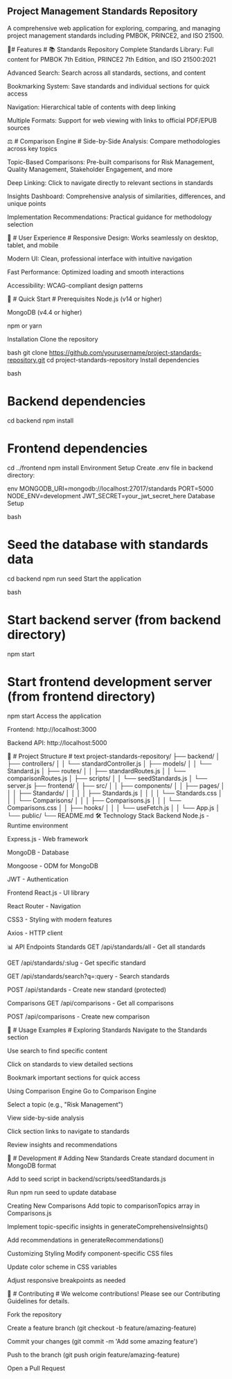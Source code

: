 ## Project Management Standards Repository ##
A comprehensive web application for exploring, comparing, and managing project management standards including PMBOK, PRINCE2, and ISO 21500.

🌟# Features #
📚 Standards Repository
Complete Standards Library: Full content for PMBOK 7th Edition, PRINCE2 7th Edition, and ISO 21500:2021

Advanced Search: Search across all standards, sections, and content

Bookmarking System: Save standards and individual sections for quick access

Navigation: Hierarchical table of contents with deep linking

Multiple Formats: Support for web viewing with links to official PDF/EPUB sources

⚖️ # Comparison Engine #
Side-by-Side Analysis: Compare methodologies across key topics

Topic-Based Comparisons: Pre-built comparisons for Risk Management, Quality Management, Stakeholder Engagement, and more

Deep Linking: Click to navigate directly to relevant sections in standards

Insights Dashboard: Comprehensive analysis of similarities, differences, and unique points

Implementation Recommendations: Practical guidance for methodology selection

🔧 # User Experience #
Responsive Design: Works seamlessly on desktop, tablet, and mobile

Modern UI: Clean, professional interface with intuitive navigation

Fast Performance: Optimized loading and smooth interactions

Accessibility: WCAG-compliant design patterns

🚀 # Quick Start #
Prerequisites
Node.js (v14 or higher)

MongoDB (v4.4 or higher)

npm or yarn

Installation
Clone the repository

bash
git clone https://github.com/yourusername/project-standards-repository.git
cd project-standards-repository
Install dependencies

bash
# Backend dependencies
cd backend
npm install

# Frontend dependencies
cd ../frontend
npm install
Environment Setup
Create .env file in backend directory:

env
MONGODB_URI=mongodb://localhost:27017/standards
PORT=5000
NODE_ENV=development
JWT_SECRET=your_jwt_secret_here
Database Setup

bash
# Seed the database with standards data
cd backend
npm run seed
Start the application

bash
# Start backend server (from backend directory)
npm start

# Start frontend development server (from frontend directory)
npm start
Access the application

Frontend: http://localhost:3000

Backend API: http://localhost:5000

📁 # Project Structure #
text
project-standards-repository/
├── backend/
│   ├── controllers/
│   │   └── standardController.js
│   ├── models/
│   │   └── Standard.js
│   ├── routes/
│   │   ├── standardRoutes.js
│   │   └── comparisonRoutes.js
│   ├── scripts/
│   │   └── seedStandards.js
│   └── server.js
├── frontend/
│   ├── src/
│   │   ├── components/
│   │   ├── pages/
│   │   │   ├── Standards/
│   │   │   │   ├── Standards.js
│   │   │   │   └── Standards.css
│   │   │   └── Comparisons/
│   │   │       ├── Comparisons.js
│   │   │       └── Comparisons.css
│   │   ├── hooks/
│   │   │   └── useFetch.js
│   │   └── App.js
│   └── public/
└── README.md
🛠️ Technology Stack
Backend
Node.js - Runtime environment

Express.js - Web framework

MongoDB - Database

Mongoose - ODM for MongoDB

JWT - Authentication

Frontend
React.js - UI library

React Router - Navigation

CSS3 - Styling with modern features

Axios - HTTP client

📊 API Endpoints
Standards
GET /api/standards/all - Get all standards

GET /api/standards/:slug - Get specific standard

GET /api/standards/search?q=:query - Search standards

POST /api/standards - Create new standard (protected)

Comparisons
GET /api/comparisons - Get all comparisons

POST /api/comparisons - Create new comparison

🎯 # Usage Examples #
Exploring Standards
Navigate to the Standards section

Use search to find specific content

Click on standards to view detailed sections

Bookmark important sections for quick access

Using Comparison Engine
Go to Comparison Engine

Select a topic (e.g., "Risk Management")

View side-by-side analysis

Click section links to navigate to standards

Review insights and recommendations

🔧 # Development #
Adding New Standards
Create standard document in MongoDB format

Add to seed script in backend/scripts/seedStandards.js

Run npm run seed to update database

Creating New Comparisons
Add topic to comparisonTopics array in Comparisons.js

Implement topic-specific insights in generateComprehensiveInsights()

Add recommendations in generateRecommendations()

Customizing Styling
Modify component-specific CSS files

Update color scheme in CSS variables

Adjust responsive breakpoints as needed

🤝 # Contributing #
We welcome contributions! Please see our Contributing Guidelines for details.

Fork the repository

Create a feature branch (git checkout -b feature/amazing-feature)

Commit your changes (git commit -m 'Add some amazing feature')

Push to the branch (git push origin feature/amazing-feature)

Open a Pull Request
